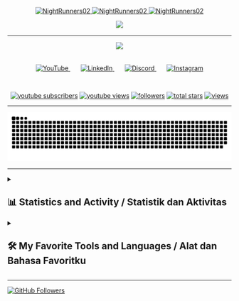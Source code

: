 <div style="display: ; justify-content: space-between; align-items: center;">
  <p align="center">
  <a href="https://github.com/NightRunners02">
    <img src="https://github.com/user-attachments/assets/a6592c32-f656-4239-a7a7-cb8b19891182" height="100px" width="100px" alt="NightRunners02" />
  </a>
    <a href="https://github.com/NightRunners02">
    <img src="https://github.com/user-attachments/assets/b8d05eb7-7897-4f35-86bf-0198613515c0" height="100px" width="200px" alt="NightRunners02" />
  </a>
    <a href="https://github.com/NightRunners02">
    <img src="https://github.com/user-attachments/assets/0921e9d1-4a56-4a46-bc6a-130b678b1485" height="100px" width="100px" alt="NightRunners02" />
  </a>
</div>

<p align="center">
  <!-- https://github.com/NightRunners02/readme-typing-svg -->
  <a href="https://github.com/NightRunners02/readme-typing-svg">
    <img src="https://readme-typing-svg.demolab.com/?lines=Full-stack%20web%20and%20app%20developer;Experienced%20UI%2FUX%20Designer;10%2B%20years%20of%20coding%20experience;Always%20learning%20new%20things&font=Fira%20Code&center=true&width=440&height=45&color=ADD8E6&vCenter=true&pause=1000&size=22" /></a>
</p>

---

<p align="center">
<img height="20em" src="https://visitcount.itsvg.in/api?id=NightRunners02&icon=0&color=0"/> <br>

<br>

<!-- Social icons section -->

<p align="center"> 
  <a href="https://www.youtube.com/@khairyzhafran7018"> <img width="32px" alt="YouTube" title="YouTube" src="https://cdn.simpleicons.org/youtube/FFA500"/> </a> &#8287;&#8287;&#8287;&#8287;&#8287; 
  <a href="https://www.linkedin.com/in/khairy-zhafran-67998a330/"> <img width="32px" alt="LinkedIn" title="LinkedIn" src="https://cdn.simpleicons.org/linkedin/FFA500"/> </a> &#8287;&#8287;&#8287;&#8287;&#8287; 
  <a href="https://discordapp.com/users/851778536398389303" alt="Discord" title="Profile"> <img width="32px" alt="Discord" title="Discord" src="https://cdn.simpleicons.org/discord/FFA500"/> </a> &#8287;&#8287;&#8287;&#8287;&#8287; 
  <a href="https://instagram.com/catfun0202"> <img width="32px" alt="Instagram" title="Instagram" src="https://cdn.simpleicons.org/instagram/FFA500"/> </a> </p><br/>

   <p align="center">
      <a href="https://www.youtube.com/@khairyzhafran7018?sub_confirmation=1">
         <img alt="youtube subscribers" title="Subscribe to my YouTube channel" src="https://custom-icon-badges.demolab.com/youtube/channel/subscribers/UC2F50DJx-9BiVKXNdLQJqHQ?color=%23E05D44&label=SUBSCRIBE&logo=video&logoColor=white&style=for-the-badge&labelColor=CE4630"/></a> 
      <a href="https://www.youtube.com/@khairyzhafran7018">
         <img alt="youtube views" title="YouTube views" src="https://custom-icon-badges.demolab.com/youtube/channel/views/UCQvyoMyqYs9hcajVbZHIJxQ?color=%23E1AD0E&logo=eye&logoColor=white&style=for-the-badge&labelColor=C79600"/></a> 
      <a href="https://github.com/NightRunners02?tab=followers">
         <img alt="followers" title="Follow me on Github" src="https://custom-icon-badges.demolab.com/github/followers/NightRunners02?color=236ad3&labelColor=1155ba&style=for-the-badge&logo=person-add&label=Follow&logoColor=white"/></a>
      <a href="https://github.com/NightRunners02?tab=repositories&sort=stargazers">
         <img alt="total stars" title="Total stars on GitHub" src="https://custom-icon-badges.demolab.com/github/stars/NightRunners02?color=55960c&style=for-the-badge&labelColor=488207&logo=star"/></a>
     <a href="https://github.com/NightRunners02/Simple-View-Counter">
    <img alt="views" title="GitHub profile views" src="https://freshidea.com/jonah/app/DenverCoder1-profile-views"/></a>
   </p>

---

<p align="center">

![GitHub Contribution Snake](https://raw.githubusercontent.com/platane/snk/output/github-contribution-grid-snake-dark.svg)

---

<details>
  
  <summary><h2>📊 Statistics and Activity / Statistik dan Aktivitas</h2></summary>
  <div align="center">
  <p align="center">
    
  <h3>💻 GitHub Profile Stats</h3>

  <!-- https://github.com/anuraghazra/github-readme-stats -->
  <a href="https://github.com/NightRunners02/github-readme-stats"><img alt="NightRunners02's Github Stats" src="https://denvercoder1-github-readme-stats.vercel.app/api/?username=NightRunners02&show_icons=true&include_all_commits=true&count_private=true&theme=react&hide_border=true&bg_color=1F222E&title_color=F85D7F&icon_color=F8D866" height="192px"/></a>
  <a href="https://github.com/NightRunners02/github-readme-stats"><img alt="NightRunners02's Top Languages" src="https://denvercoder1-github-readme-stats.vercel.app/api/top-langs/?username=NightRunners02&langs_count=8&layout=compact&theme=react&hide_border=true&bg_color=1F222E&title_color=F85D7F&icon_color=F8D866&hide=Jupyter%20Notebook,Roff" height="192px"/></a>
  <br/>

  <div align="center">
  <p align="center">
  <!-- GitHub Readme Streak Stats - https://github.com/DenverCoder1/github-readme-streak-stats -->
  <p>
    <a href="https://github.com/NightRunners02/github-readme-streak-stats">
      <!-- Use https://streak-stats.demolab.com or self-host with your own Vercel app - visit https://git.io/streak-stats for instructions -->
      <img title="🔥 Get streak stats for your profile at git.io/streak-stats" alt="NightRunners02's streak" src="https://github-readme-streak-stats-9m8ugfa77-denvercoder1.vercel.app/?user=NightRunners02&theme=monokai-metallian&hide_border=true"/>
    </a>
    
  </p>

  <!-- https://github.com/ashutosh00710/github-readme-activity-graph -->
<div align="center">
  <p align="center">
    
  <a href="https://github.com/NightRunners02/github-readme-activity-graph"><img alt="NightRunners02's Activity Graph" src="https://github-readme-activity-graph.vercel.app/graph/?username=NightRunners02&bg_color=1F222E&color=F8D866&line=F85D7F&point=FFFFFF&hide_border=true" /></a>

</details>

<details> 
  <summary><h2>🛠️ My Favorite Tools and Languages / Alat dan Bahasa Favoritku</h2></summary>
  <!-- Some badges are from https://github.com/Ileriayo/markdown-badges -->

  <h3>👨‍💻 Programming and Markup Languages / Bahasa Pemrograman dan Markup</h3>

  <p>
      <a href="https://github.com/search?q=user%3ADenverCoder1+language%3Ac"><img alt="C" src="https://custom-icon-badges.demolab.com/badge/C-03599C.svg?logo=c-in-hexagon&logoColor=white"></a>
      <a href="https://github.com/search?q=user%3ADenverCoder1+language%3Acpp"><img alt="C++" src="https://custom-icon-badges.demolab.com/badge/C++-9C033A.svg?logo=cpp2&logoColor=white"></a>
      <a href="https://github.com/search?q=user%3ADenverCoder1+language%3Acss"><img alt="CSS" src="https://img.shields.io/badge/CSS-1572B6.svg?logo=css3&logoColor=white"></a>
      <a href="https://github.com/search?q=user%3ADenverCoder1+language%3Ahtml"><img alt="HTML" src="https://img.shields.io/badge/HTML-E34F26.svg?logo=html5&logoColor=white"></a>
      <a href="https://github.com/search?q=user%3ADenverCoder1+language%3Ajava"><img alt="Java" src="https://custom-icon-badges.demolab.com/badge/Java-007396.svg?logo=java&logoColor=white"></a>
      <a href="https://github.com/search?q=user%3ADenverCoder1+language%3Ajavascript"><img alt="JavaScript" src="https://img.shields.io/badge/JavaScript-F7DF1E.svg?logo=javascript&logoColor=black"></a>
      <a href="https://github.com/search?q=user%3ADenverCoder1+language%3Aphp"><img alt="PHP" src="https://img.shields.io/badge/PHP-777BB4.svg?logo=php&logoColor=white"></a>
      <a href="https://github.com/search?q=user%3ADenverCoder1+language%3Apython"><img alt="Python" src="https://img.shields.io/badge/Python-14354C.svg?logo=python&logoColor=white"></a>
      <a href="https://github.com/search?q=user%3ADenverCoder1+language%3Asql"><img alt="SQL" src="https://custom-icon-badges.demolab.com/badge/SQL-025E8C.svg?logo=database&logoColor=white"></a>
      <a href="https://github.com/search?q=user%3ADenverCoder1+language%3Aflutter"><img alt="Flutter" src="https://img.shields.io/badge/Flutter-02569B.svg?logo=flutter&logoColor=white"></a>
      <a href="https://github.com/search?q=user%3ADenverCoder1+language%3Adart"><img alt="Dart" src="https://img.shields.io/badge/Dart-0175C2.svg?logo=dart&logoColor=white"></a>
  </p>

  <h3>🧰 Frameworks and Libraries / Kerangka Kerja dan Pustaka</h3>

  <p>
      <a href="#"><img alt="Arduino" src="https://img.shields.io/badge/-Arduino-00979D?logo=Arduino&logoColor=white"></a>
      <a href="#"><img alt="Bootstrap" src="https://img.shields.io/badge/Bootstrap-7952B3.svg?logo=bootstrap&logoColor=white"></a>
      <a href="#"><img alt="Discord.py" src="https://custom-icon-badges.demolab.com/badge/Discord.py-0d1620.svg?logo=dpy"></a>
      <a href="#"><img alt="GitHub Actions" src="https://img.shields.io/badge/GitHub%20Actions-2671E5.svg?logo=github%20actions&logoColor=white"></a>
      <a href="#"><img alt="PHPUnit" src="https://custom-icon-badges.demolab.com/badge/PHPUnit-366488.svg?logo=test-tube&logoColor=white"></a>
  </p>

  <h3>🗄️ Databases and Cloud Hosting / Databases dan Hosting Awan</h3>

  <p>
      <a href="#"><img alt="GitHub Pages" src="https://img.shields.io/badge/GitHub%20Pages-327FC7.svg?logo=github&logoColor=white"></a>
      <a href="#"><img alt="MySQL" src="https://img.shields.io/badge/MySQL-00f.svg?logo=mysql&logoColor=white"></a>
      <a href="#"><img alt="Oracle" src ="https://img.shields.io/badge/Oracle-F00000.svg?logo=oracle&logoColor=white"></a>
  </p>

  <h3>💻 Software and Tools / Perangkat Lunak dan Alat</h3>

  <p>
      <a href="#"><img alt="Android Studio" src="https://img.shields.io/badge/Android%20Studio-008678.svg?logo=android-studio&logoColor=white"></a>
      <a href="#"><img alt="Discord" src="https://img.shields.io/badge/-Discord-5865F2.svg?logo=discord&logoColor=white"></a>
      <a href="#"><img alt="Git" src="https://img.shields.io/badge/Git-F05033.svg?logo=git&logoColor=white"></a>
      <a href="#"><img alt="GitHub Desktop" src="https://img.shields.io/badge/GitHub%20Desktop-8034A9.svg?logo=github&logoColor=white"></a>
      <a href="#"><img alt="Google Sheets" src="https://img.shields.io/badge/Sheets-34A853.svg?logo=google%20sheets&logoColor=white"></a>
      <a href="#"><img alt="Jupyter" src="https://img.shields.io/badge/Jupyter-F37626.svg?logo=Jupyter&logoColor=white"></a>
      <a href="#"><img alt="OBS Studio" src="https://img.shields.io/badge/-OBS-302E31?logo=obs-studio&logoColor=white"></a>
      <a href="#"><img alt="Stack Overflow" src="https://img.shields.io/badge/-Stack%20Overflow-FE7A16?logo=stack-overflow&logoColor=white"></a>
      <a href="#"><img alt="Visual Studio Code" src="https://img.shields.io/badge/Visual%20Studio%20Code-0078d7.svg?logo=visual-studio-code&logoColor=white"></a>
      <a href="#"><img alt="IntelliJ IDEA" src="https://img.shields.io/badge/IntelliJ%20IDEA-000000.svg?logo=intellij-idea&logoColor=white"></a>
      <a href="#"><img alt="Google Chrome" src="https://img.shields.io/badge/Google%20Chrome-4285F4.svg?logo=google-chrome&logoColor=white"></a>
      <a href="#"><img alt="Microsoft Office" src="https://img.shields.io/badge/Microsoft%20Office-D83B01.svg?logo=microsoft-office&logoColor=white"></a>
      <a href="#"><img alt="Microsoft Excel" src="https://img.shields.io/badge/Microsoft%20Excel-217346.svg?logo=microsoft-excel&logoColor=white"></a>
      <a href="#"><img alt="WhatsApp" src="https://img.shields.io/badge/WhatsApp-25D366.svg?logo=whatsapp&logoColor=white"></a>
  </p>
</details>

---

[![GitHub Followers](https://img.shields.io/github/followers/NightRunners02?style={style}&logo={logo}&label={label})](https://github.com/NightRunners02?tab=followers)



